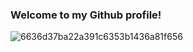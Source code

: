 ### Welcome to my Github profile!
![6636d37ba22a391c6353b1436a81f656](https://user-images.githubusercontent.com/114347097/228433340-4486b849-479c-4d5a-b877-2792eaa20110.gif)


<!--
**Ashrahx/Ashrahx** is a ✨ _special_ ✨ repository because its `README.md` (this file) appears on your GitHub profile.

Here are some ideas to get you started:

- 🔭 I’m currently working on ...
- 🌱 I’m currently learning ...
- 👯 I’m looking to collaborate on ...
- 🤔 I’m looking for help with ...
- 💬 Ask me about ...
- 📫 How to reach me: ...
- 😄 Pronouns: ...
- ⚡ Fun fact: ...
-->
